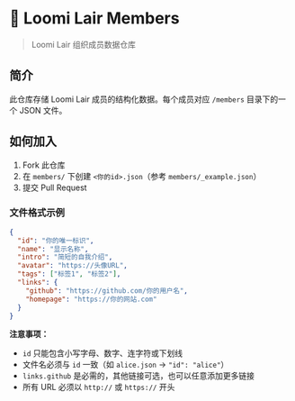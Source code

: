 # 🦊 Loomi Lair Members

> Loomi Lair 组织成员数据仓库

## 简介

此仓库存储 Loomi Lair 成员的结构化数据。每个成员对应 `/members` 目录下的一个 JSON 文件。

## 如何加入

1. Fork 此仓库
2. 在 `members/` 下创建 `<你的id>.json`（参考 `members/_example.json`）
3. 提交 Pull Request

### 文件格式示例

```json
{
  "id": "你的唯一标识",
  "name": "显示名称",
  "intro": "简短的自我介绍",
  "avatar": "https://头像URL",
  "tags": ["标签1", "标签2"],
  "links": {
    "github": "https://github.com/你的用户名",
    "homepage": "https://你的网站.com"
  }
}
```

**注意事项：**
- `id` 只能包含小写字母、数字、连字符或下划线
- 文件名必须与 `id` 一致（如 `alice.json` → `"id": "alice"`）
- `links.github` 是必需的，其他链接可选，也可以任意添加更多链接
- 所有 URL 必须以 `http://` 或 `https://` 开头
